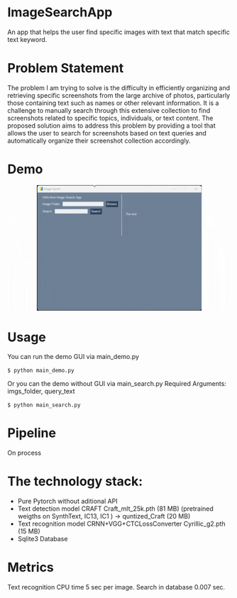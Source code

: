 # ImageSearchApp
An app that helps the user find specific images with text that match specific text keyword.

# Problem Statement
The problem I am trying to solve is the difficulty in efficiently organizing and retrieving specific screenshots from the large archive of photos, particularly those containing text such as names or other relevant information. It is a challenge to manually search through this extensive collection to find screenshots related to specific topics, individuals, or text content. The proposed solution aims to address this problem by providing a tool that allows the user to search for screenshots based on text queries and automatically organize their screenshot collection accordingly.

# Demo 
![](https://github.com/kuksova/ImageSearchApp/blob/main/demo/demo.gif)

# Usage 
You can run the demo GUI via main_demo.py
```
$ python main_demo.py
```
Or you can the demo without GUI via  main_search.py
Required Arguments: imgs_folder, query_text
```
$ python main_search.py
```


# Pipeline  
On process

# The technology stack:
- Pure Pytorch without aditional API 
- Text detection model CRAFT Craft_mlt_25k.pth (81 MB) (pretrained weigths on SynthText, IC13, IC1 ) -> quntized_Craft (20 MB)
- Text recognition model CRNN+VGG+CTCLossConverter Cyrillic_g2.pth (15 MB) 
- Sqlite3 Database 


# Metrics
Text recognition CPU time 5 sec per image. 
Search in database 0.007 sec.

